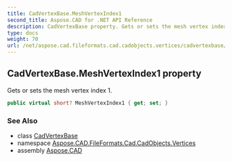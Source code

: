 ```yaml
---
title: CadVertexBase.MeshVertexIndex1
second_title: Aspose.CAD for .NET API Reference
description: CadVertexBase property. Gets or sets the mesh vertex index 1
type: docs
weight: 70
url: /net/aspose.cad.fileformats.cad.cadobjects.vertices/cadvertexbase/meshvertexindex1/
---
```

## CadVertexBase.MeshVertexIndex1 property

Gets or sets the mesh vertex index 1.

```csharp
public virtual short? MeshVertexIndex1 { get; set; }
```

### See Also

* class [CadVertexBase](../)
* namespace [Aspose.CAD.FileFormats.Cad.CadObjects.Vertices](../../cadvertexbase/)
* assembly [Aspose.CAD](../../../)


